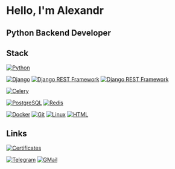 # Hello, I'm Alexandr 
## Python Backend Developer


## Stack
[![Python](https://img.shields.io/badge/Python-3776AB?style=for-the-badge&logo=python&logoColor=white)](https://www.python.org/)

[![Django](https://img.shields.io/badge/Django-092E20?style=for-the-badge&logo=django&logoColor=white)](https://www.djangoproject.com/) [![Django REST Framework](https://img.shields.io/badge/Django_REST_Framework-F5F5DC?style=for-the-badge)](https://www.django-rest-framework.org/) 
[![Django REST Framework](https://badgen.net/badge/Django%20REST%20Framework/F5F5DC?labelColor=800080)](https://www.django-rest-framework.org/)

[![Celery](https://img.shields.io/badge/Celery-37814A?style=for-the-badge&logo=celery&logoColor=white)](https://docs.celeryq.dev/en/stable/index.html)

[![PostgreSQL](https://img.shields.io/badge/PostgreSQL-316192?style=for-the-badge&logo=postgresql&logoColor=white)](https://www.postgresql.org/) [![Redis](https://img.shields.io/badge/redis-%23DD0031.svg?&style=for-the-badge&logo=redis&logoColor=white)](https://redis.io/) 

[![Docker](https://img.shields.io/badge/Docker-2496ED?style=for-the-badge&logo=docker&logoColor=white)](https://www.docker.com/) [![Git](https://img.shields.io/badge/Git-F05032?style=for-the-badge&logo=git&logoColor=white)](https://git-scm.com/) [![Linux](https://img.shields.io/badge/Linux-FCC624?style=for-the-badge&logo=linux&logoColor=black)](https://ubuntu.com/) [![HTML](https://img.shields.io/badge/HTML5-E34F26?style=for-the-badge&logo=html5&logoColor=white)](https://developer.mozilla.org/en-US/docs/Web/HTML)
## Links

[![Certificates](https://img.shields.io/badge/Certificates-316192?style=for-the-badge&logo=Certificates&logoColor=white)](https://stepik.org/users/565514840/profile)

[![Telegram](https://img.shields.io/badge/Telegram-2CA5E0?style=for-the-badge&logo=telegram&logoColor=white)](https://t.me/hiOganes) 
[![GMail](https://img.shields.io/badge/Gmail-D14836?style=for-the-badge&logo=gmail&logoColor=white)](https://mail.google.com/mail/?view=cm&fs=1&to=reserv.oganes@gmail.com)

